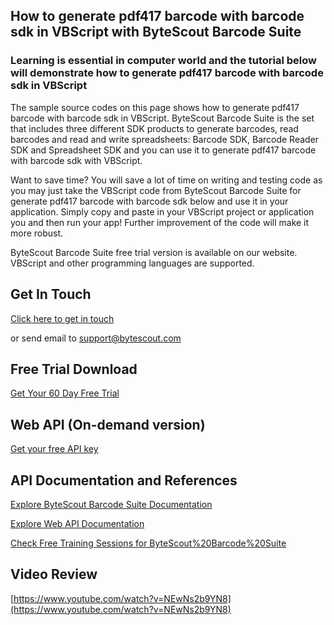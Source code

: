 ## How to generate pdf417 barcode with barcode sdk in VBScript with ByteScout Barcode Suite

### Learning is essential in computer world and the tutorial below will demonstrate how to generate pdf417 barcode with barcode sdk in VBScript

The sample source codes on this page shows how to generate pdf417 barcode with barcode sdk in VBScript. ByteScout Barcode Suite is the set that includes three different SDK products to generate barcodes, read barcodes and read and write spreadsheets: Barcode SDK, Barcode Reader SDK and Spreadsheet SDK and you can use it to generate pdf417 barcode with barcode sdk with VBScript.

Want to save time? You will save a lot of time on writing and testing code as you may just take the VBScript code from ByteScout Barcode Suite for generate pdf417 barcode with barcode sdk below and use it in your application.  Simply copy and paste in your VBScript project or application you and then run your app! Further improvement of the code will make it more robust.

ByteScout Barcode Suite free trial version is available on our website. VBScript and other programming languages are supported.

## Get In Touch

[Click here to get in touch](https://bytescout.zendesk.com/hc/en-us/requests/new?subject=ByteScout%20Barcode%20Suite%20Question)

or send email to [support@bytescout.com](mailto:support@bytescout.com?subject=ByteScout%20Barcode%20Suite%20Question) 

## Free Trial Download

[Get Your 60 Day Free Trial](https://bytescout.com/download/web-installer?utm_source=github-readme)

## Web API (On-demand version)

[Get your free API key](https://pdf.co/documentation/api?utm_source=github-readme)

## API Documentation and References

[Explore ByteScout Barcode Suite Documentation](https://bytescout.com/documentation/index.html?utm_source=github-readme)

[Explore Web API Documentation](https://pdf.co/documentation/api?utm_source=github-readme)

[Check Free Training Sessions for ByteScout%20Barcode%20Suite](https://academy.bytescout.com/)

## Video Review

[https://www.youtube.com/watch?v=NEwNs2b9YN8](https://www.youtube.com/watch?v=NEwNs2b9YN8)